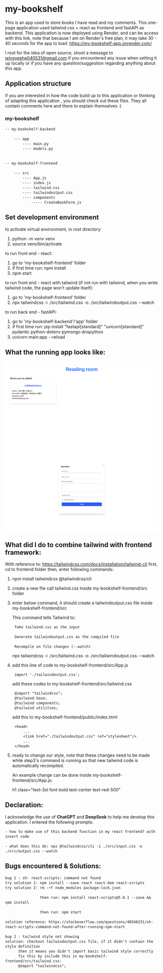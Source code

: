 # my-bookshelf

This is an app used to store books I have read and my comments.
This one-page application used tailwind css + react as frontend and fastAPI as backend.
This application is now deployed using Render, and can be access with this link, note that because I am on Render's free plan, it may take 30 - 40 seconds for the app to load: https://my-bookshelf-app.onrender.com/

I root for the idea of open source, shoot a message to wingyeehe040531@gmail.com if you encountered any issue when setting it up locally or if you have any question/suggestion regarding anything about this app.

## Application structure

if you are interested in how the code build up to this application or thinking of
adapting this application , you should check out these files. They all contain
comments here and there to explain themselves :)

### my-bookshelf

  
    -- my-bookshelf-backend

        --- app 
            ---- main.py
            ---- models.py


    -- my-bookshelf-frontend

        --- src
            ---- App.js
            ---- index.js
            ---- tailwind.css
            ---- tailwindoutput.css
            ---- components
                ----- CreateBookForm.js
    


## Set development environment
to activate virtual environment, in root directory:
1. python -m venv venv 
2. source venv/bin/activate

to run front end - react:
1. go to 'my-bookshelf-frontend' folder
2. if first time run: npm install
2. npm start

to run front end - react with tailwind (if not run with tailwind, when you write
tailwind code, the page won't update itself):
1. go to 'my-bookshelf-frontend' folder
2. npx tailwindcss -i ./src/tailwind.css -o ./src/tailwindoutput.css --watch

to run back end - fastAPI:
1. go to 'my-bookshelf-backend'/'app' folder
2. if first time run: pip install "fastapi[standard]" "uvicorn[standard]" pydantic python-dotenv pymongo dnspython
2. uvicorn main:app --reload



## What the running app looks like:
![Alt text](homepage.png)
![Alt text](createNewBookForm.png)


## What did I do to combine tailwind with frontend framework:
With reference to: https://tailwindcss.com/docs/installation/tailwind-cli
first, cd to frontend folder
then, enter following commands: 
1. npm install tailwindcss @tailwindcss/cli
2. create a new file call tailwind.css inside my-bookshelf-frontend/src folder
3. enter below command, it should create a tailwindoutput.css file inside my-bookshelf-frontend/src
   
    This command tells Tailwind to:
   
        Take tailwind.css as the input
   
        Generate tailwindoutput.css as the compiled file
   
        Recompile on file changes (--watch)

    npx tailwindcss -i ./src/tailwind.css -o ./src/tailwindoutput.css --watch

5. add this line of code to my-bookshelf-frontend/src/App.js
   
        import './tailwindoutput.css';
   
    add these codes to my-bookshelf-frontend/src/tailwind.css
   
        @import "tailwindcss";
        @tailwind base;
        @tailwind components;
        @tailwind utilities;
   
    add this to my-bookshelf-frontend/public/index.html
   
        <head>
            ...
            <link href="./tailwindoutput.css" ref="stylesheet"/>
            ...
        </head>
   

7. ready to change our style, note that these changes need to be made while step3's command
   is running so that new tailwind code is automatically recompiled.
   
   An example change can be done inside my-bookshelf-frontend/src/App.js:
   
   h1 class="text-3xl font-bold text-center text-red-500"
   


## Declaration:

I acknowledge the use of **ChatGPT** and **DeepSeek** to help me develop this application.
I entered the following prompts: 

    - how to make use of this backend function in my react frontend? with insert code
    
    - what does this do: npx @tailwindcss/cli -i ./src/input.css -o ./src/output.css --watch
    


## Bugs encountered & Solutions:
    bug 1 : sh: react-scripts: command not found
    try solution 1: npm install --save react react-dom react-scripts
    try solution 2: rm -rf node_modules package-lock.json 
                    
                    then run: npm install react-scripts@5.0.1 --save && npm install
                    
                    then run: npm start

    solution reference: https://stackoverflow.com/questions/40546231/sh-react-scripts-command-not-found-after-running-npm-start

    bug 2 : tailwind style not showing
    solution: checkout tailwindoutput.css file, if it didn't contain the style definition
          then it means you didn't import basic tailwind style correctly
          fix this by include this in my-bookshelf-frontend/src/tailwind.css: 
          @import "tailwindcss";
